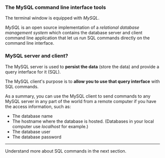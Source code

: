 ### The MySQL command line interface tools

The terminal window is equipped with _MySQL_.

_MySQL_ is an open source implementation of a _relational database management system_ which contains the database server and client command line application that let us run SQL commands directly on the command line interface.

### MySQL server and client?

The MySQL server is used to __persist the data__ (store the data) and provide a query interface for it (SQL).

The MySQL client's purpose is to __allow you to use that query interface__ with SQL commands.

As a summary, you can use the MySQL client to send commands to any MySQL server in any part of the world from a remote computer if you have the access information, such as:

- The database name
- The hostname where the database is hosted. (Databases in your local computer use _localhost_ for example.)
- The database user
- The database password

---

Understand more about SQL commands in the next section.